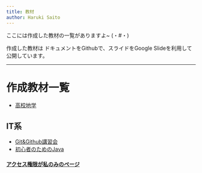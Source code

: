 ```yaml
---
title: 教材
author: Haruki Saito
---
```


ここには作成した教材の一覧がありますよ~ (・#・)

作成した教材は
ドキュメントをGithubで、スライドをGoogle Slideを利用して公開しています。

---

# 作成教材一覧

- [高校地学](https://justcat3456.github.io/geoscience_highschool_lessson/)

## IT系
- [Git&Github講習会]()
- [初心者のためのJava](https://github.com/JustCat3456/java_lesson)


#### [アクセス権限が私のみのページ](https://github.com/JustCat3456/knowlege_private)